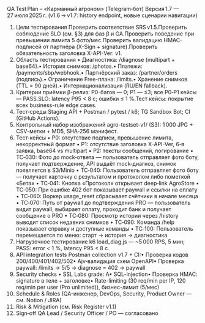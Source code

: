QA Test Plan – «Карманный агроном» (Telegram‑бот)
Версия 1.7 — 27 июля 2025 г.
(v1.6 → v1.7: history endpoint, новые сценарии навигации)
1. Цели тестирования
Проверить соответствие SRS v1.5.Проверить соблюдение SLO (см. §3) для фаз β и GA.Проверить поведение при превышении лимита 5 фото/мес.Проверить валидацию HMAC-подписей от партнёра (X-Sign + signature).Проверить обязательность заголовка X-API-Ver: v1.
2. Область тестирования
• Диагностика: /diagnose (multipart + base64).• История снимков: /photos.• Платежи: /payments/sbp/webhook.• Партнёрский заказ: /partner/orders (подпись).• Ограничение Free-плана: /limits.• Хранение снимков (TTL = 90 дней).• Интернационализация (RU/EN fallback).
3. Критерии приёмки
β-релиз: P0-багов — 0; P1 — ≤3; все P0‑P1 кейсы — PASS.SLO: latency P95 < 8 с; ошибки ≤ 1 %.Тест кейсы: покрытие всех business-rule edge cases.
4. Тест‑среды
Staging API + Postman / pytest / k6; TG Sandbox Bot; CI (GitHub Actions).
5. Контрольный набор изображений
agro-testset-v1/ (S3): 1 000 JPG + CSV-метки + MD5, SHA‑256 манифест.
6. Тест‑кейсы
• P0: отсутствие подписи, превышение лимита, некорректный формат
• P1: отсутствие заголовка X-API-Ver, 6‑я заявка, base64 vs multipart
• P2: тексты сообщений, логирование
• TC‑030: Фото до mock‑ответа — пользователь отправляет фото боту, получает подтверждение, API выдаёт mock‑диагноз, снимок появляется в S3/Minio
• TC‑040: Пользователь отправляет фото боту — получает карточку с результатом и протоколом либо пометкой «Бета»
• TC‑041: Кнопка «Протокол» открывает deep‑link AgroStore
• TC‑050: При ошибке 402 бот показывает paywall и ссылки на оплату
• TC‑060: Воркер usage_reset сбрасывает счётчики в начале месяца
• TC‑070: Путь от paywall до подтверждения PRO — пользователь видит paywall, выбирает оплату, проходит банк и получает сообщение о PRO
• TC‑080: Просмотр истории через /history выводит список недавних снимков
• TC‑090: Команда /help показывает справку и доступные команды
• TC‑100: Пользователь перемещается по меню: старт → история → диагностика
7. Нагрузочное тестирование
k6 load_diag.js — ~5 000 RPS, 5 мин; PASS: error < 1 %, latency P95 < 8 c.
8. API integration tests
Postman collection v1.7 + CI:• Проверка кодов 200/400/401/402/502• Ajv‑валидация схем OpenAPI• Проверка paywall: /limits → 5/5 → diagnose = 402 → paywall
9. Security checks
• SSL Labs grade: A• SQL-injection• Проверка HMAC: signature в теле + заголовке• Rate-limiting (30 req/min per IP, 120 req/min per user (Pro unlimited)), бизнес-лимит (5/мес)
10. Schedule & Roles
(QA-инженер, DevOps, Security, Product Owner — см. Notion / JIRA)
11. Risk & Mitigation
(см. Risk Register v1.1)
12. Sign‑off
QA Lead / Security Officer / PO — согласовано

